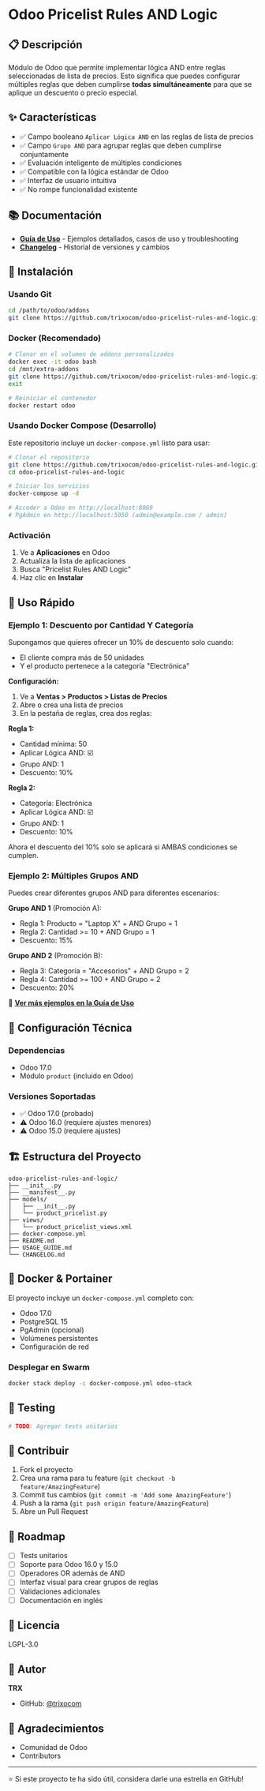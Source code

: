 # Odoo Pricelist Rules AND Logic

## 📋 Descripción

Módulo de Odoo que permite implementar lógica AND entre reglas seleccionadas de lista de precios. Esto significa que puedes configurar múltiples reglas que deben cumplirse **todas simultáneamente** para que se aplique un descuento o precio especial.

## ✨ Características

- ✅ Campo booleano `Aplicar Lógica AND` en las reglas de lista de precios
- ✅ Campo `Grupo AND` para agrupar reglas que deben cumplirse conjuntamente
- ✅ Evaluación inteligente de múltiples condiciones
- ✅ Compatible con la lógica estándar de Odoo
- ✅ Interfaz de usuario intuitiva
- ✅ No rompe funcionalidad existente

## 📚 Documentación

- **[Guía de Uso](USAGE_GUIDE.md)** - Ejemplos detallados, casos de uso y troubleshooting
- **[Changelog](CHANGELOG.md)** - Historial de versiones y cambios

## 🚀 Instalación

### Usando Git

```bash
cd /path/to/odoo/addons
git clone https://github.com/trixocom/odoo-pricelist-rules-and-logic.git
```

### Docker (Recomendado)

```bash
# Clonar en el volumen de addons personalizados
docker exec -it odoo bash
cd /mnt/extra-addons
git clone https://github.com/trixocom/odoo-pricelist-rules-and-logic.git
exit

# Reiniciar el contenedor
docker restart odoo
```

### Usando Docker Compose (Desarrollo)

Este repositorio incluye un `docker-compose.yml` listo para usar:

```bash
# Clonar el repositorio
git clone https://github.com/trixocom/odoo-pricelist-rules-and-logic.git
cd odoo-pricelist-rules-and-logic

# Iniciar los servicios
docker-compose up -d

# Acceder a Odoo en http://localhost:8069
# PgAdmin en http://localhost:5050 (admin@example.com / admin)
```

### Activación

1. Ve a **Aplicaciones** en Odoo
2. Actualiza la lista de aplicaciones
3. Busca "Pricelist Rules AND Logic"
4. Haz clic en **Instalar**

## 📖 Uso Rápido

### Ejemplo 1: Descuento por Cantidad Y Categoría

Supongamos que quieres ofrecer un 10% de descuento solo cuando:
- El cliente compra más de 50 unidades
- Y el producto pertenece a la categoría "Electrónica"

**Configuración:**

1. Ve a **Ventas > Productos > Listas de Precios**
2. Abre o crea una lista de precios
3. En la pestaña de reglas, crea dos reglas:

**Regla 1:**
- Cantidad mínima: 50
- Aplicar Lógica AND: ☑️
- Grupo AND: 1
- Descuento: 10%

**Regla 2:**
- Categoría: Electrónica
- Aplicar Lógica AND: ☑️
- Grupo AND: 1
- Descuento: 10%

Ahora el descuento del 10% solo se aplicará si AMBAS condiciones se cumplen.

### Ejemplo 2: Múltiples Grupos AND

Puedes crear diferentes grupos AND para diferentes escenarios:

**Grupo AND 1** (Promoción A):
- Regla 1: Producto = "Laptop X" + AND Grupo = 1
- Regla 2: Cantidad >= 10 + AND Grupo = 1
- Descuento: 15%

**Grupo AND 2** (Promoción B):
- Regla 3: Categoría = "Accesorios" + AND Grupo = 2
- Regla 4: Cantidad >= 100 + AND Grupo = 2
- Descuento: 20%

📖 **[Ver más ejemplos en la Guía de Uso](USAGE_GUIDE.md)**

## 🔧 Configuración Técnica

### Dependencias

- Odoo 17.0
- Módulo `product` (incluido en Odoo)

### Versiones Soportadas

- ✅ Odoo 17.0 (probado)
- ⚠️ Odoo 16.0 (requiere ajustes menores)
- ⚠️ Odoo 15.0 (requiere ajustes)

## 🏗️ Estructura del Proyecto

```
odoo-pricelist-rules-and-logic/
├── __init__.py
├── __manifest__.py
├── models/
│   ├── __init__.py
│   └── product_pricelist.py
├── views/
│   └── product_pricelist_views.xml
├── docker-compose.yml
├── README.md
├── USAGE_GUIDE.md
└── CHANGELOG.md
```

## 🐳 Docker & Portainer

El proyecto incluye un `docker-compose.yml` completo con:
- Odoo 17.0
- PostgreSQL 15
- PgAdmin (opcional)
- Volúmenes persistentes
- Configuración de red

### Desplegar en Swarm

```bash
docker stack deploy -c docker-compose.yml odoo-stack
```

## 🧪 Testing

```python
# TODO: Agregar tests unitarios
```

## 🤝 Contribuir

1. Fork el proyecto
2. Crea una rama para tu feature (`git checkout -b feature/AmazingFeature`)
3. Commit tus cambios (`git commit -m 'Add some AmazingFeature'`)
4. Push a la rama (`git push origin feature/AmazingFeature`)
5. Abre un Pull Request

## 📝 Roadmap

- [ ] Tests unitarios
- [ ] Soporte para Odoo 16.0 y 15.0
- [ ] Operadores OR además de AND
- [ ] Interfaz visual para crear grupos de reglas
- [ ] Validaciones adicionales
- [ ] Documentación en inglés

## 📄 Licencia

LGPL-3.0

## 👤 Autor

**TRX**

- GitHub: [@trixocom](https://github.com/trixocom)

## 🙏 Agradecimientos

- Comunidad de Odoo
- Contributors

---

⭐ Si este proyecto te ha sido útil, considera darle una estrella en GitHub!
